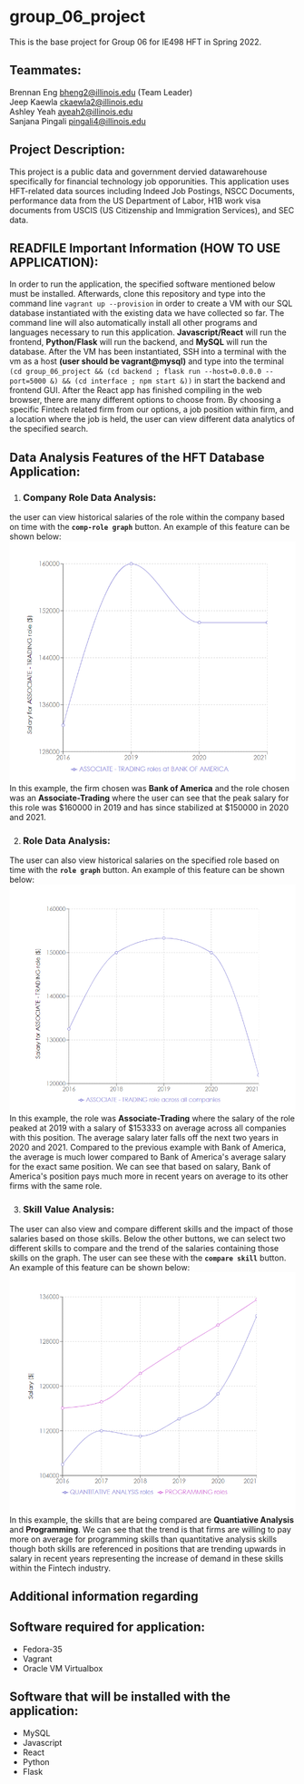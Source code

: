 # group_06_project

This is the base project for Group 06 for IE498 HFT in Spring 2022.


## Teammates:

Brennan Eng bheng2@illinois.edu (Team Leader) \
Jeep Kaewla ckaewla2@illinois.edu \
Ashley Yeah ayeah2@illinois.edu \
Sanjana Pingali pingali4@illinois.edu 

## Project Description:
This project is a public data and government dervied datawarehouse specifically for financial technology job opporunities. This application uses HFT-related data sources including Indeed Job Postings, NSCC Documents, performance data from the US Department of Labor, H1B work visa documents from USCIS (US Citizenship and Immigration Services), and SEC data.

## READFILE Important Information (HOW TO USE APPLICATION):
In order to run the application, the specified software mentioned below must be installed. Afterwards, clone this repository and type into the command line ```vagrant up --provision``` in order to create a VM with our SQL database instantiated with the existing data we have collected so far. The command line will also automatically install all other programs and languages necessary to run this application. **Javascript/React** will run the frontend, **Python/Flask** will run the backend, and **MySQL** will run the database. After the VM has been instantiated, SSH into a terminal with the vm as a host **(user should be vagrant@mysql)** and type into the terminal ```(cd group_06_project && (cd backend ; flask run --host=0.0.0.0 --port=5000 &) && (cd interface ; npm start &))``` in start the backend and frontend GUI. After the React app has finished compiling in the web browser, there are many different options to choose from. By choosing a specific Fintech related firm from our options, a job position within firm, and a location where the job is held, the user can view different data analytics of the specified search. 

## Data Analysis Features of the HFT Database Application:

1. ### Company Role Data Analysis:
  the user can view historical salaries of the role within the company based on time with the **`comp-role graph`** button. 
  An example of this feature can be shown below:
  ![alt_text](Images/HFTCompRoleExample.PNG)
  In this example, the firm chosen was **Bank of America** and the role chosen was an **Associate-Trading** where the user can see that the peak salary for this role was $160000 in 2019 and has since stabilized at $150000 in 2020 and 2021.

2. ### Role Data Analysis:
  The user can also view historical salaries on the specified role based on time with the **`role graph`** button.
  An example of this feature can be shown below:
  ![alt_text](Images/HFTRoleExample.PNG)
  In this example, the role was **Associate-Trading** where the salary of the role peaked at 2019 with a salary of $153333 on average across all companies with this position. The average salary later falls off the next two years in 2020 and 2021. Compared to the previous example with Bank of America, the average is much lower compared to Bank of America's average salary for the exact same position. We can see that based on salary, Bank of America's position pays much more in recent years on average to its other firms with the same role.

3. ### Skill Value Analysis:
  The user can also view and compare different skills and the impact of those salaries based on those skills. Below the other buttons, we can select two different skills to compare and the trend of the salaries containing those skills on the graph. The user can see these with the **`compare skill`** button.
  An example of this feature can be shown below:
  ![alt_text](Images/HFTCompareSkill.PNG)
  In this example, the skills that are being compared are **Quantiative Analysis** and **Programming**. We can see that the trend is that firms are willing to pay more on average for programming skills than quantitative analysis skills though both skills are referenced in positions that are trending upwards in salary in recent years representing the increase of demand in these skills within the Fintech industry.

## Additional information regarding

## Software required for application:
* Fedora-35
* Vagrant
* Oracle VM Virtualbox

## Software that will be installed with the application:
* MySQL
* Javascript
* React
* Python
* Flask




